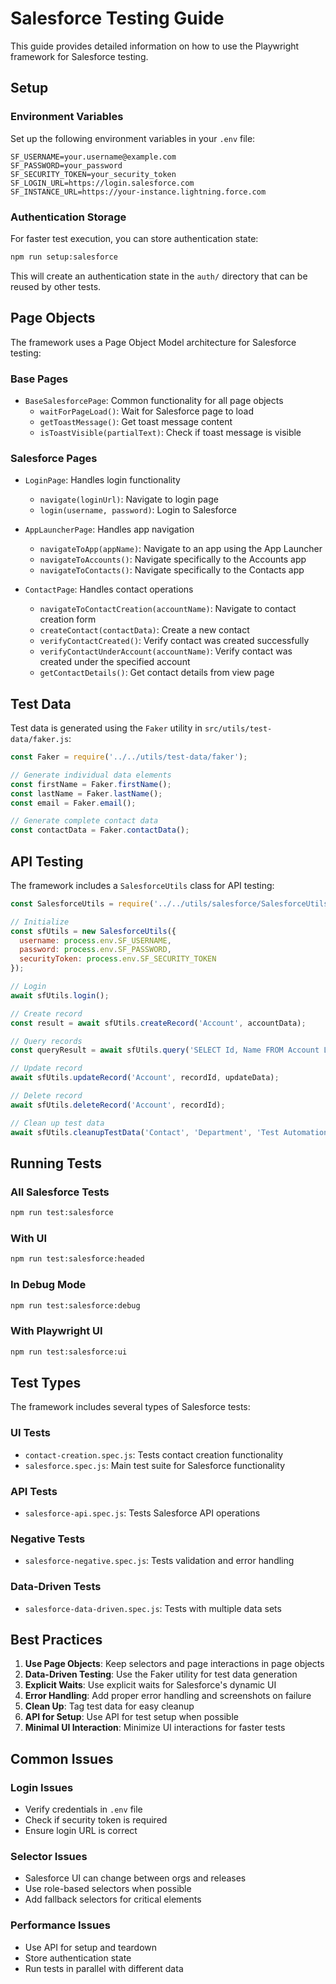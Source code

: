 # Salesforce Testing Guide

This guide provides detailed information on how to use the Playwright framework for Salesforce testing.

## Setup

### Environment Variables

Set up the following environment variables in your `.env` file:

```
SF_USERNAME=your.username@example.com
SF_PASSWORD=your_password
SF_SECURITY_TOKEN=your_security_token
SF_LOGIN_URL=https://login.salesforce.com
SF_INSTANCE_URL=https://your-instance.lightning.force.com
```

### Authentication Storage

For faster test execution, you can store authentication state:

```bash
npm run setup:salesforce
```

This will create an authentication state in the `auth/` directory that can be reused by other tests.

## Page Objects

The framework uses a Page Object Model architecture for Salesforce testing:

### Base Pages

- `BaseSalesforcePage`: Common functionality for all page objects
  - `waitForPageLoad()`: Wait for Salesforce page to load
  - `getToastMessage()`: Get toast message content
  - `isToastVisible(partialText)`: Check if toast message is visible

### Salesforce Pages

- `LoginPage`: Handles login functionality
  - `navigate(loginUrl)`: Navigate to login page
  - `login(username, password)`: Login to Salesforce

- `AppLauncherPage`: Handles app navigation
  - `navigateToApp(appName)`: Navigate to an app using the App Launcher
  - `navigateToAccounts()`: Navigate specifically to the Accounts app
  - `navigateToContacts()`: Navigate specifically to the Contacts app

- `ContactPage`: Handles contact operations
  - `navigateToContactCreation(accountName)`: Navigate to contact creation form
  - `createContact(contactData)`: Create a new contact
  - `verifyContactCreated()`: Verify contact was created successfully
  - `verifyContactUnderAccount(accountName)`: Verify contact was created under the specified account
  - `getContactDetails()`: Get contact details from view page

## Test Data

Test data is generated using the `Faker` utility in `src/utils/test-data/faker.js`:

```javascript
const Faker = require('../../utils/test-data/faker');

// Generate individual data elements
const firstName = Faker.firstName();
const lastName = Faker.lastName();
const email = Faker.email();

// Generate complete contact data
const contactData = Faker.contactData();
```

## API Testing

The framework includes a `SalesforceUtils` class for API testing:

```javascript
const SalesforceUtils = require('../../utils/salesforce/SalesforceUtils');

// Initialize
const sfUtils = new SalesforceUtils({
  username: process.env.SF_USERNAME,
  password: process.env.SF_PASSWORD,
  securityToken: process.env.SF_SECURITY_TOKEN
});

// Login
await sfUtils.login();

// Create record
const result = await sfUtils.createRecord('Account', accountData);

// Query records
const queryResult = await sfUtils.query('SELECT Id, Name FROM Account LIMIT 10');

// Update record
await sfUtils.updateRecord('Account', recordId, updateData);

// Delete record
await sfUtils.deleteRecord('Account', recordId);

// Clean up test data
await sfUtils.cleanupTestData('Contact', 'Department', 'Test Automation');
```

## Running Tests

### All Salesforce Tests

```bash
npm run test:salesforce
```

### With UI

```bash
npm run test:salesforce:headed
```

### In Debug Mode

```bash
npm run test:salesforce:debug
```

### With Playwright UI

```bash
npm run test:salesforce:ui
```

## Test Types

The framework includes several types of Salesforce tests:

### UI Tests

- `contact-creation.spec.js`: Tests contact creation functionality
- `salesforce.spec.js`: Main test suite for Salesforce functionality

### API Tests

- `salesforce-api.spec.js`: Tests Salesforce API operations

### Negative Tests

- `salesforce-negative.spec.js`: Tests validation and error handling

### Data-Driven Tests

- `salesforce-data-driven.spec.js`: Tests with multiple data sets

## Best Practices

1. **Use Page Objects**: Keep selectors and page interactions in page objects
2. **Data-Driven Testing**: Use the Faker utility for test data generation
3. **Explicit Waits**: Use explicit waits for Salesforce's dynamic UI
4. **Error Handling**: Add proper error handling and screenshots on failure
5. **Clean Up**: Tag test data for easy cleanup
6. **API for Setup**: Use API for test setup when possible
7. **Minimal UI Interaction**: Minimize UI interactions for faster tests

## Common Issues

### Login Issues

- Verify credentials in `.env` file
- Check if security token is required
- Ensure login URL is correct

### Selector Issues

- Salesforce UI can change between orgs and releases
- Use role-based selectors when possible
- Add fallback selectors for critical elements

### Performance Issues

- Use API for setup and teardown
- Store authentication state
- Run tests in parallel with different data
